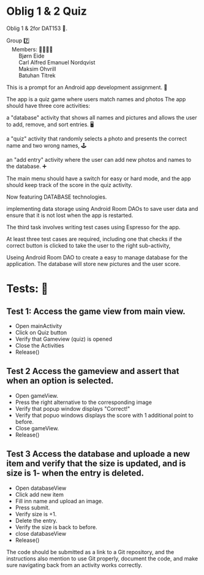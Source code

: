 # Oblig 1 & 2 Quiz

Oblig 1 & 2for DAT153 📱. 

Group 7️⃣
<br />&emsp;Members: 👨‍👨‍👧‍👧
<br />&emsp;&emsp;        Bjørn Eide
<br />&emsp;&emsp;        Carl Alfred Emanuel Nordqvist
<br />&emsp;&emsp;        Maksim Ohvrill
<br />&emsp;&emsp;        Batuhan Titrek

This is a prompt for an Android app development assignment. 📳  

The app is a quiz game where users match names and photos
 The app should have three core activities:
 
 a "database" activity that shows all names and pictures and allows the user to add, remove, and sort entries. 🖥
 
 a "quiz" activity that randomly selects a photo and presents the correct name and two wrong names, 🕹
 
 an "add entry" activity where the user can add new photos and names to the database. ➕
 
 The main menu should have a switch for easy or hard mode, and the app should keep track of the score in the quiz activity.
 
 Now featuring DATABASE technologies.
 
 implementing data storage using Android Room DAOs to save user data and ensure that it is not lost when the app is restarted.
 
 The third task involves writing test cases using Espresso for the app. 
 
 At least three test cases are required, including one that checks if the correct button is clicked to take the user to the right sub-activity,
 
 Useing Android Room DAO to create a easy to manage database for the application.
 The database will store new pictures and the user score.
 
# Tests: 🧪
## Test 1: Access the game view from main view.
 - Open mainActivity
 - Click on Quiz button
 - Verify that Gameview (quiz) is opened
 - Close the Activities
 - Release()
 
## Test 2  Access the gameview and assert that when an option is selected.
 - Open gameView.
 - Press the right alternative to the corresponding image
 - Verify that popup window displays "Correct!"
 - Verify that popuo windows displays the score with 1 additional point to before.
 - Close gameView.
 - Release()
 
 ## Test 3 Access the database and uploade a new item and verify that the size is updated, and is size is 1- when the entry is deleted.
 - Open databaseView
 - Click add new item
 - Fill inn name and upload an image.
 - Press submit.
 - Verify size is +1.
 - Delete the entry.
 - Verify the size is back to before.
 - close databaseView
 - Release()

 The code should be submitted as a link to a Git repository, and the instructions also mention to use Git properly, document the code, and make sure 
 navigating back from an activity works correctly.


